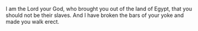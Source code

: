 I am the Lord your God, who brought you out of the land of Egypt, that you should not be their slaves. And I have broken the bars of your yoke and made you walk erect.
